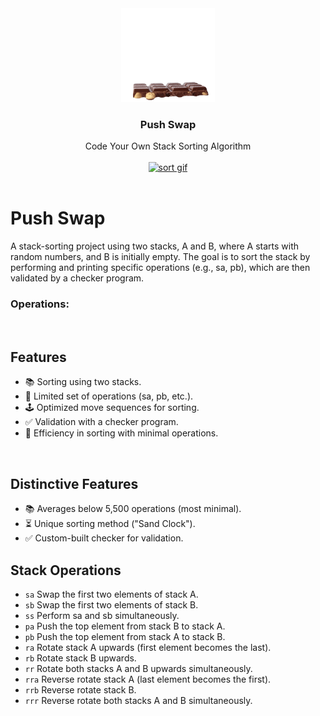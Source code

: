 <div align="center">
<a href="https://github.com/hadi14250">
    <img src="github_gifs/stack.gif" alt="stack gif" width="150" height="150">
  </a>
  <h3 align="center">Push Swap</h3>
Code Your Own Stack Sorting Algorithm
  <br>
  <br>
</div>

<div align="center">
<a href="https://github.com/hadi14250">
    <img src="github_gifs/sort.gif" alt="sort gif"  width="600" height="400">
  </a>


</div>

<br>

# Push Swap

A stack-sorting project using two stacks, A and B, where A starts with random numbers, and B is initially empty. The goal is to sort the stack by performing and printing specific operations (e.g., sa, pb), which are then validated by a checker program.

### Operations:

<br>

## Features

  - 📚 Sorting using two stacks.
  - 🔀 Limited set of operations (sa, pb, etc.).
  - 🕹️ Optimized move sequences for sorting.
  - ✅ Validation with a checker program.
  - 🧠 Efficiency in sorting with minimal operations.

<br>

## Distinctive Features

  - 📚 Averages below 5,500 operations (most minimal).
  - ⏳ Unique sorting method ("Sand Clock").
  - ✅ Custom-built checker for validation.


## Stack Operations

- `sa` Swap the first two elements of stack A.
- `sb` Swap the first two elements of stack B.
- `ss` Perform sa and sb simultaneously.
- `pa` Push the top element from stack B to stack A.
- `pb` Push the top element from stack A to stack B.
- `ra` Rotate stack A upwards (first element becomes the last).
- `rb` Rotate stack B upwards.
- `rr` Rotate both stacks A and B upwards simultaneously.
- `rra` Reverse rotate stack A (last element becomes the first).
- `rrb` Reverse rotate stack B.
- `rrr` Reverse rotate both stacks A and B simultaneously.


<br>

